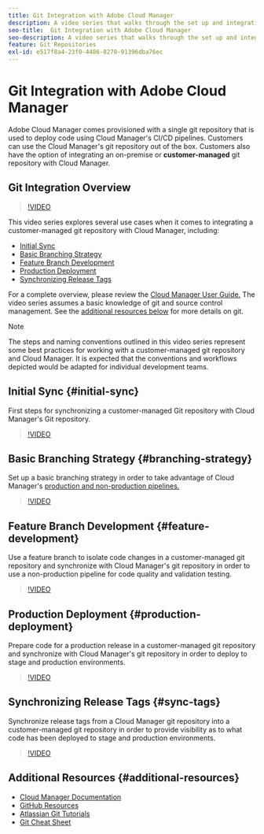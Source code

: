 ```yaml
---
title: Git Integration with Adobe Cloud Manager
description: A video series that walks through the set up and integration of a customer-managed (on-premise) git repository with Adobe Cloud Manager.
seo-title:  Git Integration with Adobe Cloud Manager
seo-description: A video series that walks through the set up and integration of a customer-managed (on-premise) git repository with Adobe Cloud Manager.
feature: Git Repositories
exl-id: e517f8a4-23f0-4486-8278-91396dba76ec
---
```

# Git Integration with Adobe Cloud Manager

Adobe Cloud Manager comes provisioned with a single git repository that is used to deploy code using Cloud Manager's CI/CD pipelines. Customers can use the Cloud Manager's git repository out of the box. Customers also have the option of integrating an on-premise or **customer-managed** git repository with Cloud Manager.

## Git Integration Overview

>[!VIDEO](https://video.tv.adobe.com/v/28710/)

This video series explores several use cases when it comes to integrating a customer-managed git repository with Cloud Manager, including:

* [Initial Sync](#initial-sync)
* [Basic Branching Strategy](#branching-strategy)
* [Feature Branch Development](#feature-development)
* [Production Deployment](#production-deployment)
* [Synchronizing Release Tags](#sync-tags)

For a complete overview, please review the [Cloud Manager User Guide.](https://experienceleague.adobe.com/docs/experience-manager-cloud-manager/using/introduction-to-cloud-manager.html) The video series assumes a basic knowledge of git and source control management. See the [additional resources below](#additional-resources) for more details on git.

>[!NOTE]
>
> The steps and naming conventions outlined in this video series represent some best practices for working with a customer-managed git repository and Cloud Manager. It is expected that the conventions and workflows depicted would be adapted for individual development teams.

## Initial Sync {#initial-sync}

First steps for synchronizing a customer-managed Git repository with Cloud Manager's Git repository.

>[!VIDEO](https://video.tv.adobe.com/v/28711/?quality=12)

## Basic Branching Strategy {#branching-strategy}

Set up a basic branching strategy in order to take advantage of Cloud Manager's [production and non-production pipelines.](https://experienceleague.adobe.com/docs/experience-manager-cloud-manager/using/how-to-use/configuring-pipeline.html)

>[!VIDEO](https://video.tv.adobe.com/v/28712/?quality=12)

## Feature Branch Development {#feature-development}

Use a feature branch to isolate code changes in a customer-managed git repository and synchronize with Cloud Manager's git repository in order to use a non-production pipeline for code quality and validation testing.

>[!VIDEO](https://video.tv.adobe.com/v/28723/?quality=12)

## Production Deployment {#production-deployment}

Prepare code for a production release in a customer-managed git repository and synchronize with Cloud Manager's git repository in order to deploy to stage and production environments.

>[!VIDEO](https://video.tv.adobe.com/v/28724/?quality=12)

## Synchronizing Release Tags {#sync-tags}

Synchronize release tags from a Cloud Manager git repository into a customer-managed git repository in order to provide visibility as to what code has been deployed to stage and production environments.

>[!VIDEO](https://video.tv.adobe.com/v/28725/?quality=12)

## Additional Resources {#additional-resources}

* [Cloud Manager Documentation](https://experienceleague.adobe.com/docs/experience-manager-cloud-manager/using/introduction-to-cloud-manager.html)
* [GitHub Resources](https://try.github.io)
* [Atlassian Git Tutorials](https://www.atlassian.com/git/tutorials/what-is-version-control)
* [Git Cheat Sheet](https://education.github.com/git-cheat-sheet-education.pdf)
